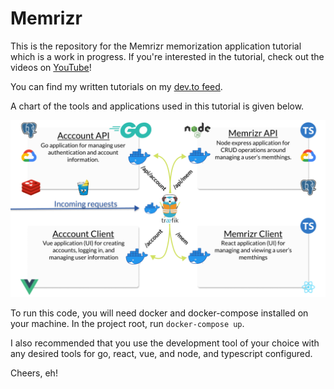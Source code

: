 # Memrizr

This is the repository for the Memrizr memorization application tutorial which is a work in progress. If you're interested in the tutorial, check out the videos on [YouTube](https://www.youtube.com/playlist?list=PLnrGn4P6C4P6yasdEJnEUhueTjCGXGuFe)!

You can find my written tutorials on my [dev.to feed](https://dev.to/jacobsngoodwin).

A chart of the tools and applications used in this tutorial is given below.

![App Overview](./application_overview.png)

To run this code, you will need docker and docker-compose installed on your machine. In the project root, run `docker-compose up`.

I also recommended that you use the development tool of your choice with any desired tools for go, react, vue, and node, and typescript configured.

Cheers, eh!